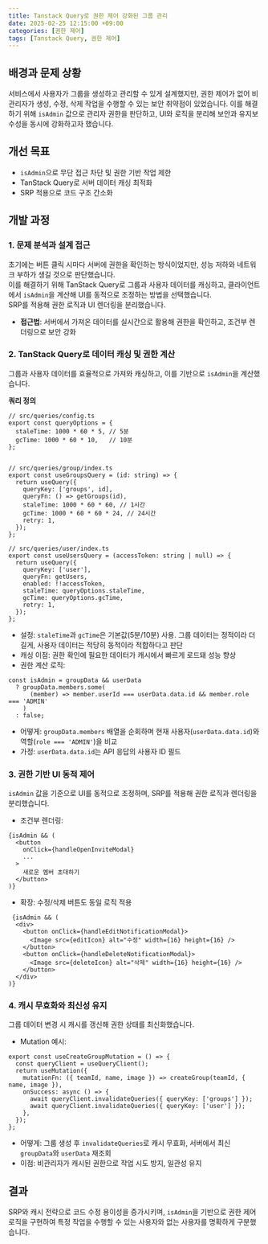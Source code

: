 ```yaml
---
title: Tanstack Query로 권한 제어 강화된 그룹 관리
date: 2025-02-25 12:15:00 +09:00
categories: [권한 제어]
tags: [Tanstack Query, 권한 제어]
---
```

## 배경과 문제 상황
서비스에서 사용자가 그룹을 생성하고 관리할 수 있게 설계했지만, 권한 제어가 없어 비관리자가 생성, 수정, 삭제 작업을 수행할 수 있는 보안 취약점이 있었습니다. 
이를 해결하기 위해 `isAdmin` 값으로 관리자 권한을 판단하고, UI와 로직을 분리해 보안과 유지보수성을 동시에 강화하고자 했습니다.

## 개선 목표
- `isAdmin`으로 무단 접근 차단 및 권한 기반 작업 제한  
- TanStack Query로 서버 데이터 캐싱 최적화  
- SRP 적용으로 코드 구조 간소화

## 개발 과정
### 1. 문제 분석과 설계 접근
초기에는 버튼 클릭 시마다 서버에 권한을 확인하는 방식이었지만, 성능 저하와 네트워크 부하가 생길 것으로 판단했습니다. <br/>
이를 해결하기 위해 TanStack Query로 그룹과 사용자 데이터를 캐싱하고, 클라이언트에서 `isAdmin`을 계산해 UI를 동적으로 조정하는 방법을 선택했습니다. <br/>
SRP를 적용해 권한 로직과 UI 렌더링을 분리했습니다. 

- **접근법**: 서버에서 가져온 데이터를 실시간으로 활용해 권한을 확인하고, 조건부 렌더링으로 보안 강화

### 2. TanStack Query로 데이터 캐싱 및 권한 계산
그룹과 사용자 데이터를 효율적으로 가져와 캐싱하고, 이를 기반으로 `isAdmin`을 계산했습니다.

**쿼리 정의**
```tsx
// src/queries/config.ts
export const queryOptions = {
  staleTime: 1000 * 60 * 5, // 5분 
  gcTime: 1000 * 60 * 10,   // 10분
};


// src/queries/group/index.ts
export const useGroupsQuery = (id: string) => {
  return useQuery({
    queryKey: ['groups', id],
    queryFn: () => getGroups(id),
    staleTime: 1000 * 60 * 60, // 1시간
    gcTime: 1000 * 60 * 60 * 24, // 24시간    
    retry: 1,
  });
};

// src/queries/user/index.ts
export const useUsersQuery = (accessToken: string | null) => {
  return useQuery({
    queryKey: ['user'],
    queryFn: getUsers,
    enabled: !!accessToken,
    staleTime: queryOptions.staleTime,
    gcTime: queryOptions.gcTime,
    retry: 1,
  });
};
```

- 설정: `staleTime`과 `gcTime`은 기본값(5분/10분) 사용. 그룹 데이터는 정적이라 더 길게, 사용자 데이터는 적당히 동적이라 적합하다고 판단
- 캐싱 이점: 권한 확인에 필요한 데이터가 캐시에서 빠르게 로드돼 성능 향상
- 권한 계산 로직:
```tsx
const isAdmin = groupData && userData
  ? groupData.members.some(
      (member) => member.userId === userData.data.id && member.role === 'ADMIN'
    )
  : false;
```

- 어떻게: `groupData.members` 배열을 순회하며 현재 사용자(`userData.data.id`)와 역할(`role === 'ADMIN'`)을 비교
- 가정: `userData.data.id`는 API 응답의 사용자 ID 필드

### 3. 권한 기반 UI 동적 제어
`isAdmin` 값을 기준으로 UI를 동적으로 조정하며, SRP를 적용해 권한 로직과 렌더링을 분리했습니다.

- 조건부 렌더링:
```tsx
{isAdmin && (
  <button
    onClick={handleOpenInviteModal}
    ...
  >
    새로운 멤버 초대하기
  </button>
)}
```

- 확장: 수정/삭제 버튼도 동일 로직 적용
```tsx
 {isAdmin && (
  <div>
    <button onClick={handleEditNotificationModal}>
      <Image src={editIcon} alt="수정" width={16} height={16} />
    </button>
    <button onClick={handleDeleteNotificationModal}>
      <Image src={deleteIcon} alt="삭제" width={16} height={16} />
    </button>
  </div>
)}
```

### 4. 캐시 무효화와 최신성 유지
그룹 데이터 변경 시 캐시를 갱신해 권한 상태를 최신화했습니다.

- Mutation 예시:
```tsx
export const useCreateGroupMutation = () => {
  const queryClient = useQueryClient();
  return useMutation({
    mutationFn: ({ teamId, name, image }) => createGroup(teamId, { name, image }),
    onSuccess: async () => {
      await queryClient.invalidateQueries({ queryKey: ['groups'] });
      await queryClient.invalidateQueries({ queryKey: ['user'] });
    },
  });
};
```

- 어떻게: 그룹 생성 후 `invalidateQueries`로 캐시 무효화, 서버에서 최신 `groupData`와 `userData` 재조회
- 이점: 비관리자가 캐시된 권한으로 작업 시도 방지, 일관성 유지

## 결과
SRP와 캐시 전략으로 코드 수정 용이성을 증가시키며, `isAdmin`을 기반으로 권한 제어 로직을 구현하여 특정 작업을 수행할 수 있는 사용자와 없는 사용자를 명확하게 구분했습니다.
